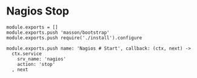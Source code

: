 
# Nagios Stop

    module.exports = []
    module.exports.push 'masson/bootstrap'
    module.exports.push require('./install').configure

    module.exports.push name: 'Nagios # Start', callback: (ctx, next) ->
      ctx.service
        srv_name: 'nagios'
        action: 'stop'
      , next
